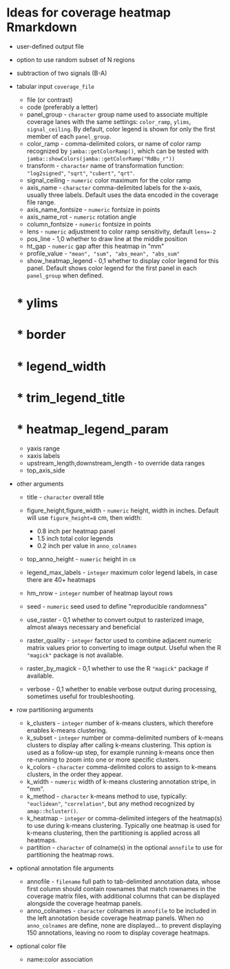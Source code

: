 
# Ideas for coverage heatmap Rmarkdown

* user-defined output file
* option to use random subset of N regions
* subtraction of two signals (B-A)
* tabular input `coverage_file`

   * file (or contrast)
   * code (preferably a letter)
   * panel_group - `character` group name used to associate multiple
   coverage lanes with the same settings: `color_ramp`, `ylims`,
   `signal_ceiling`. By default, color legend is shown for only the
   first member of each `panel_group`.
   * color_ramp - comma-delimited colors, or name of color ramp recognized
   by `jamba::getColorRamp()`, which can be tested with
   `jamba::showColors(jamba::getColorRamp("RdBu_r"))`
   * transform - `character` name of transformation function:
   `"log2signed"`, `"sqrt"`, `"cubert"`, `"qrt"`.
   * signal_ceiling - `numeric` color maximum for the color ramp
   * axis_name - `character` comma-delimited labels for the x-axis, usually
   three labels. Default uses the data encoded in the coverage file range.
   * axis_name_fontsize - `numeric` fontsize in points
   * axis_name_rot - `numeric` rotation angle
   * column_fontsize - `numeric` fontsize in points
   * lens - `numeric` adjustment to color ramp sensitivity, default `lens=-2`
   * pos_line - 1,0 whether to draw line at the middle position
   * ht_gap - `numeric` gap after this heatmap in "mm"
   * profile_value - `"mean", "sum", "abs_mean", "abs_sum"`
   * show_heatmap_legend - 0,1 whether to display color legend for this panel.
   Default shows color legend for the first panel in each `panel_group` when
   defined.
   # * ylims
   # * border
   # * legend_width
   # * trim_legend_title
   # * heatmap_legend_param

   * yaxis range
   * xaxis labels
   * upstream_length,downstream_length - to override data ranges
   * top_axis_side

* other arguments

   * title - `character` overall title
   * figure_height,figure_width - `numeric` height, width in inches.
   Default will use `figure_height=8` cm, then width:

      * 0.8 inch per heatmap panel
      * 1.5 inch total color legends
      * 0.2 inch per value in `anno_colnames`
   
   * top_anno_height - `numeric` height in `cm`
   * legend_max_labels - `integer` maximum color legend labels, in case
   there are 40+ heatmaps
   * hm_nrow - `integer` number of heatmap layout rows
   * seed - `numeric` seed used to define "reproducible randomness"
   * use_raster - 0,1 whether to convert output to rasterized image,
   almost always necessary and beneficial
   * raster_quality - `integer` factor used to combine adjacent numeric
   matrix values prior to converting to image output. Useful when
   the R `"magick"` package is not available.
   * raster_by_magick - 0,1 whether to use the R `"magick"` package if
   available.
   * verbose - 0,1 whether to enable verbose output during processing,
   sometimes useful for troubleshooting.

* row partitioning arguments

   * k_clusters - `integer` number of k-means clusters, which therefore
   enables k-means clustering.
   * k_subset - `integer` number or comma-delimited numbers of k-means
   clusters to display after calling k-means clustering.
   This option is used as a follow-up step, for example running k-means once
   then re-running to zoom into one or more specific clusters.
   * k_colors - `character` comma-delimited colors to assign to k-means
   clusters, in the order they appear.
   * k_width - `numeric` width of k-means clustering annotation stripe,
   in "mm".
   * k_method - `character` k-means method to use, typically: `"euclidean"`,
   `"correlation"`, but any method recognized by `amap::hcluster()`.
   * k_heatmap - `integer` or comma-delimited integers of the heatmap(s)
   to use during k-means clustering. Typically one heatmap is used for k-means
   clustering, then the partitioning is applied across all heatmaps.
   * partition - `character` of colname(s) in the optional `annofile` to use
   for partitioning the heatmap rows.


* optional annotation file arguments

   * annofile - `filename` full path to tab-delimited annotation data,
   whose first column should contain rownames that match rownames in
   the coverage matrix files, with additional columns that can be displayed
   alongside the coverage heatmap panels.
   * anno_colnames - `character` colnames in `annofile` to be included
   in the left annotation beside coverage heatmap panels. When no
   `anno_colnames` are define, none are displayed... to prevent displaying
   150 annotations, leaving no room to display coverage heatmaps.

* optional color file

   * name:color association

